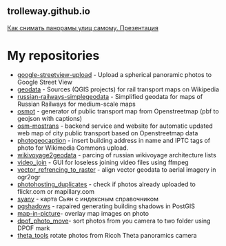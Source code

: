 ## trolleway.github.io

[Как снимать панорамы улиц самому. Презентация](https://drive.google.com/open?id=1QLJ73f-366P-PbFvqv9hqco_-QXlz-8-66FU_eubJxw)

# My repositories

* [google-streetview-upload](https://github.com/trolleway/google-streetview-upload) - Upload a spherical panoramic photos to Google Street View
* [geodata](https://github.com/trolleway/geodata) - Sources (QGIS projects) for rail transport maps on Wikipedia
* [russian-railways-simplegeodata](https://github.com/trolleway/russian-railways-simplegeodata) - Simplified geodata for maps of Russian Railways for medium-scale maps
* [osmot](https://github.com/trolleway/osmot) - generator of public transport map from Openstreetmap (pbf to geojson with captions)
* [osm-mostrans](https://github.com/trolleway/osm-mostrans) - backend service and website for automatic updated web map of city public transport based on Openstreetmap data
* [photogeocaption](https://github.com/trolleway/photogeocaption) - insert building address in name and IPTC tags of photo for Wikimedia Commons upload.
* [wikivoyage2geodata](https://github.com/trolleway/wikivoyage2geodata) - parcing of russian wikivoyage architecture lists
* [video_join](https://github.com/trolleway/video_join) - GUI for loseless joining video files using ffmpeg
* [vector_refrencing_to_raster](https://github.com/trolleway/vector_refrencing_to_raster) - align vector geodata to aerial imagery in ogr2ogr
* [photohosting_duplicates](https://github.com/trolleway/photohosting_duplicates) - check if photos already uploaded to flickr.com or mapillary.com
* [syany](https://github.com/trolleway/syany) - карта Сьян с индексным справочником
* [pgshadows](https://github.com/trolleway/pgshadows) - rapaired generating building shadows in PostGIS
* [map-in-picture](https://github.com/trolleway/map-in-picture)- overlay map images on photo
* [dpof_photo_move](https://github.com/trolleway/dpof_photo_move)- sort photos from you camera to two folder using DPOF mark
* [theta_tools](https://github.com/trolleway/theta_tools) rotate photos from Ricoh Theta panoramics camera


